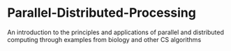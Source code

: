 # Parallel-Distributed-Processing
An introduction to the principles and applications of parallel and distributed computing through examples from biology and other CS algorithms 
